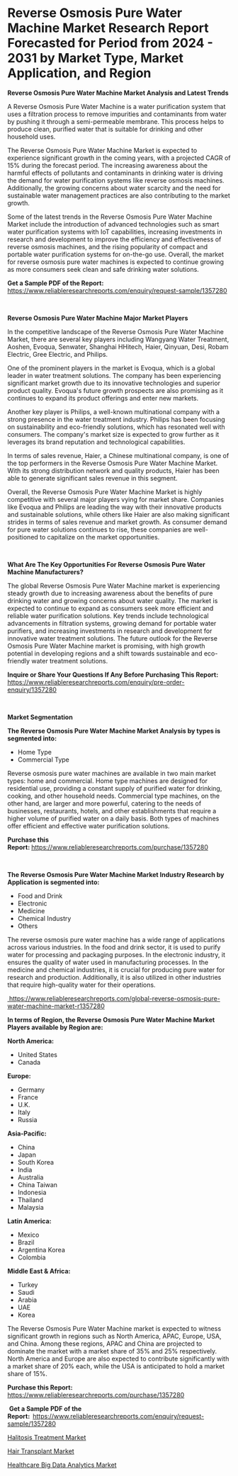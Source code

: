 <p><h1>Reverse Osmosis Pure Water Machine Market Research Report Forecasted for Period from 2024 -  2031 by Market Type, Market Application, and Region</h1></p><p><strong>Reverse Osmosis Pure Water Machine Market Analysis and Latest Trends</strong></p>
<p><p>A Reverse Osmosis Pure Water Machine is a water purification system that uses a filtration process to remove impurities and contaminants from water by pushing it through a semi-permeable membrane. This process helps to produce clean, purified water that is suitable for drinking and other household uses.</p><p>The Reverse Osmosis Pure Water Machine Market is expected to experience significant growth in the coming years, with a projected CAGR of 15% during the forecast period. The increasing awareness about the harmful effects of pollutants and contaminants in drinking water is driving the demand for water purification systems like reverse osmosis machines. Additionally, the growing concerns about water scarcity and the need for sustainable water management practices are also contributing to the market growth.</p><p>Some of the latest trends in the Reverse Osmosis Pure Water Machine Market include the introduction of advanced technologies such as smart water purification systems with IoT capabilities, increasing investments in research and development to improve the efficiency and effectiveness of reverse osmosis machines, and the rising popularity of compact and portable water purification systems for on-the-go use. Overall, the market for reverse osmosis pure water machines is expected to continue growing as more consumers seek clean and safe drinking water solutions.</p></p>
<p><strong>Get a Sample PDF of the Report:&nbsp;</strong> <a href="https://www.reliableresearchreports.com/enquiry/request-sample/1357280">https://www.reliableresearchreports.com/enquiry/request-sample/1357280</a></p>
<p>&nbsp;</p>
<p><strong>Reverse Osmosis Pure Water Machine Major Market Players</strong></p>
<p><p>In the competitive landscape of the Reverse Osmosis Pure Water Machine Market, there are several key players including Wangyang Water Treatment, Aoshen, Evoqua, Senwater, Shanghai HHitech, Haier, Qinyuan, Desi, Robam Electric, Gree Electric, and Philips.</p><p>One of the prominent players in the market is Evoqua, which is a global leader in water treatment solutions. The company has been experiencing significant market growth due to its innovative technologies and superior product quality. Evoqua's future growth prospects are also promising as it continues to expand its product offerings and enter new markets.</p><p>Another key player is Philips, a well-known multinational company with a strong presence in the water treatment industry. Philips has been focusing on sustainability and eco-friendly solutions, which has resonated well with consumers. The company's market size is expected to grow further as it leverages its brand reputation and technological capabilities.</p><p>In terms of sales revenue, Haier, a Chinese multinational company, is one of the top performers in the Reverse Osmosis Pure Water Machine Market. With its strong distribution network and quality products, Haier has been able to generate significant sales revenue in this segment.</p><p>Overall, the Reverse Osmosis Pure Water Machine Market is highly competitive with several major players vying for market share. Companies like Evoqua and Philips are leading the way with their innovative products and sustainable solutions, while others like Haier are also making significant strides in terms of sales revenue and market growth. As consumer demand for pure water solutions continues to rise, these companies are well-positioned to capitalize on the market opportunities.</p></p>
<p>&nbsp;</p>
<p><strong>What Are The Key Opportunities For Reverse Osmosis Pure Water Machine Manufacturers?</strong></p>
<p><p>The global Reverse Osmosis Pure Water Machine market is experiencing steady growth due to increasing awareness about the benefits of pure drinking water and growing concerns about water quality. The market is expected to continue to expand as consumers seek more efficient and reliable water purification solutions. Key trends include technological advancements in filtration systems, growing demand for portable water purifiers, and increasing investments in research and development for innovative water treatment solutions. The future outlook for the Reverse Osmosis Pure Water Machine market is promising, with high growth potential in developing regions and a shift towards sustainable and eco-friendly water treatment solutions.</p></p>
<p><strong>Inquire or Share Your Questions If Any Before Purchasing This Report:</strong> <a href="https://www.reliableresearchreports.com/enquiry/pre-order-enquiry/1357280">https://www.reliableresearchreports.com/enquiry/pre-order-enquiry/1357280</a></p>
<p>&nbsp;</p>
<p><strong>Market Segmentation</strong></p>
<p><strong>The Reverse Osmosis Pure Water Machine Market Analysis by types is segmented into:</strong></p>
<p><ul><li>Home Type</li><li>Commercial Type</li></ul></p>
<p><p>Reverse osmosis pure water machines are available in two main market types: home and commercial. Home type machines are designed for residential use, providing a constant supply of purified water for drinking, cooking, and other household needs. Commercial type machines, on the other hand, are larger and more powerful, catering to the needs of businesses, restaurants, hotels, and other establishments that require a higher volume of purified water on a daily basis. Both types of machines offer efficient and effective water purification solutions.</p></p>
<p><strong>Purchase this Report:&nbsp;</strong><a href="https://www.reliableresearchreports.com/purchase/1357280">https://www.reliableresearchreports.com/purchase/1357280</a></p>
<p>&nbsp;</p>
<p><strong>The Reverse Osmosis Pure Water Machine Market Industry Research by Application is segmented into:</strong></p>
<p><ul><li>Food and Drink</li><li>Electronic</li><li>Medicine</li><li>Chemical Industry</li><li>Others</li></ul></p>
<p><p>The reverse osmosis pure water machine has a wide range of applications across various industries. In the food and drink sector, it is used to purify water for processing and packaging purposes. In the electronic industry, it ensures the quality of water used in manufacturing processes. In the medicine and chemical industries, it is crucial for producing pure water for research and production. Additionally, it is also utilized in other industries that require high-quality water for their operations.</p></p>
<p><a href="https://www.reliableresearchreports.com/global-reverse-osmosis-pure-water-machine-market-r1357280">&nbsp;https://www.reliableresearchreports.com/global-reverse-osmosis-pure-water-machine-market-r1357280</a></p>
<p><strong>In terms of Region, the Reverse Osmosis Pure Water Machine Market Players available by Region are:</strong></p>
<p>
    <p> <strong> North America: </strong>
        <ul>
            <li>United States</li>
            <li>Canada</li>
        </ul>
        </p> 
    <p> <strong> Europe: </strong>
        <ul>
            <li>Germany</li>
            <li>France</li>
            <li>U.K.</li>
            <li>Italy</li>
            <li>Russia</li>
        </ul>
        </p> 
    <p> <strong> Asia-Pacific: </strong>
        <ul>
            <li>China</li>
            <li>Japan</li>
            <li>South Korea</li>
            <li>India</li>
            <li>Australia</li>
            <li>China Taiwan</li>
            <li>Indonesia</li>
            <li>Thailand</li>
            <li>Malaysia</li>
        </ul>
        </p> 
    <p> <strong> Latin America: </strong>
        <ul>
            <li>Mexico</li>
            <li>Brazil</li>
            <li>Argentina Korea</li>
            <li>Colombia</li>
        </ul>
        </p> 
    <p> <strong> Middle East & Africa: </strong>
        <ul>
            <li>Turkey</li>
            <li>Saudi</li>
            <li>Arabia</li>
            <li>UAE</li>
            <li>Korea</li>
        </ul>
    </p>
    </p>
<p><p>The Reverse Osmosis Pure Water Machine market is expected to witness significant growth in regions such as North America, APAC, Europe, USA, and China. Among these regions, APAC and China are projected to dominate the market with a market share of 35% and 25% respectively. North America and Europe are also expected to contribute significantly with a market share of 20% each, while the USA is anticipated to hold a market share of 15%.</p></p>
<p><strong>Purchase this Report: </strong><a href="https://www.reliableresearchreports.com/purchase/1357280">https://www.reliableresearchreports.com/purchase/1357280</a></p>
<p>&nbsp;<strong>Get a Sample PDF of the Report:&nbsp;&nbsp;</strong><a href="https://www.reliableresearchreports.com/enquiry/request-sample/1357280">https://www.reliableresearchreports.com/enquiry/request-sample/1357280</a></p>
<p><strong></strong></p>
<p><p><a href="https://funky-papaya-cf4.notion.site/Halitosis-Treatment-Market-Exploring-Market-Share-Market-Trends-and-Future-Growth-774ed4167eab4f4286fb80810c55aad3">Halitosis Treatment Market</a></p><p><a href="https://sore-arch-6db.notion.site/Hair-Transplant-Market-Comprehensive-Assessment-by-Type-Application-and-Geography-0947a34bcabb4f8c9da6b06735ed7504">Hair Transplant Market</a></p><p><a href="https://confirmed-shield-e13.notion.site/Healthcare-Big-Data-Analytics-Market-Report-Reveals-the-Latest-Trends-And-Growth-Opportunities-of-th-cea11ffea323438996b87aa1cf944b0f">Healthcare Big Data Analytics Market</a></p></p>